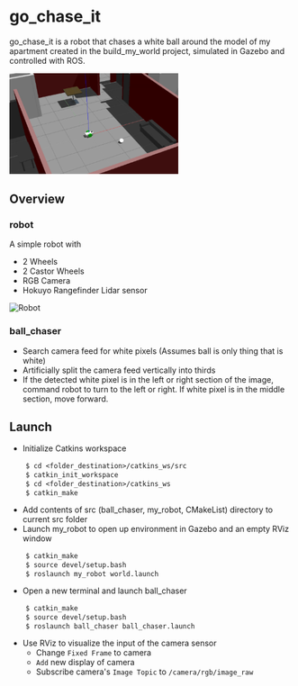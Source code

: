 # go_chase_it
go_chase_it is a robot that chases a white ball around the model of my apartment created in the build_my_world project, simulated in Gazebo and controlled with ROS.

<img width="300" alt="Robot In Apartment" src="/images/robot_apartment.PNG">

## Overview
### robot
A simple robot with
* 2 Wheels
* 2 Castor Wheels
* RGB Camera
* Hokuyo Rangefinder Lidar sensor

<img width="300" alt="Robot" src="/mages/robot.PNG">

### ball_chaser
* Search camera feed for white pixels (Assumes ball is only thing that is white)
* Artificially split the camera feed vertically into thirds
* If the detected white pixel is in the left or right section of the image, command robot to turn to the left or right. If white pixel is in the middle section,  move forward.

## Launch
* Initialize Catkins workspace
``` $ mkdir -p <folder_destination>/catkins_ws/src 
    $ cd <folder_destination>/catkins_ws/src
    $ catkin_init_workspace
    $ cd <folder_destination>/catkins_ws
    $ catkin_make 
```

* Add contents of src (ball_chaser, my_robot, CMakeList) directory to current src folder 
* Launch my_robot to open up environment in Gazebo and an empty RViz window
``` $ cd <folder_destination>/catkins_ws
    $ catkin_make
    $ source devel/setup.bash
    $ roslaunch my_robot world.launch 
```
* Open a new terminal and launch ball_chaser
``` $ cd <folder_destination>/catkins_ws
    $ catkin_make
    $ source devel/setup.bash
    $ roslaunch ball_chaser ball_chaser.launch 
```
* Use RViz to visualize the input of the camera sensor
    * Change `Fixed Frame` to camera
    * `Add` new display of camera
    * Subscribe camera's `Image Topic` to `/camera/rgb/image_raw`
